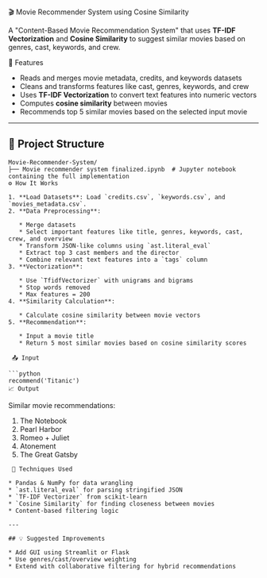 

🎬 Movie Recommender System using Cosine Similarity

A "Content-Based Movie Recommendation System" that uses **TF-IDF Vectorization** and **Cosine Similarity** to suggest similar movies based on genres, cast, keywords, and crew.


🚀 Features

* Reads and merges movie metadata, credits, and keywords datasets
* Cleans and transforms features like cast, genres, keywords, and crew
* Uses **TF-IDF Vectorization** to convert text features into numeric vectors
* Computes **cosine similarity** between movies
* Recommends top 5 similar movies based on the selected input movie

---

## 📁 Project Structure

```
Movie-Recommender-System/
├── Movie recommender system finalized.ipynb  # Jupyter notebook containing the full implementation
⚙️ How It Works

1. **Load Datasets**: Load `credits.csv`, `keywords.csv`, and `movies_metadata.csv`.
2. **Data Preprocessing**:

   * Merge datasets
   * Select important features like title, genres, keywords, cast, crew, and overview
   * Transform JSON-like columns using `ast.literal_eval`
   * Extract top 3 cast members and the director
   * Combine relevant text features into a `tags` column
3. **Vectorization**:

   * Use `TfidfVectorizer` with unigrams and bigrams
   * Stop words removed
   * Max features = 200
4. **Similarity Calculation**:

   * Calculate cosine similarity between movie vectors
5. **Recommendation**:

   * Input a movie title
   * Return 5 most similar movies based on cosine similarity scores
 
 📤 Input

```python
recommend('Titanic')
📈 Output

```
Similar movie recommendations:
1. The Notebook
2. Pearl Harbor
3. Romeo + Juliet
4. Atonement
5. The Great Gatsby
```
 🧠 Techniques Used

* Pandas & NumPy for data wrangling
* `ast.literal_eval` for parsing stringified JSON
* `TF-IDF Vectorizer` from scikit-learn
* `Cosine Similarity` for finding closeness between movies
* Content-based filtering logic

---

## 💡 Suggested Improvements

* Add GUI using Streamlit or Flask
* Use genres/cast/overview weighting
* Extend with collaborative filtering for hybrid recommendations

